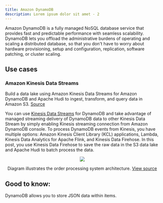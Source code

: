 ```yaml
---
title: Amazon DynamoDB
description: Lorem ipsum dolor sit amet - 2
---
```


Amazon DynamoDB is a fully managed NoSQL database service that provides fast and predictable performance with seamless scalability. DynamoDB lets you offload the administrative burdens of operating and scaling a distributed database, so that you don't have to worry about hardware provisioning, setup and configuration, replication, software patching, or cluster scaling.


## Use cases

### Amazon Kinesis Data Streams

Build a data lake using Amazon Kinesis Data Streams for Amazon DynamoDB and Apache Hudi to ingest, transform, and query data in Amazon S3. <a target="_self" href="https://aws.amazon.com/blogs/big-data/build-a-data-lake-using-amazon-kinesis-data-streams-for-amazon-dynamodb-and-apache-hudi/">Source</a>

You can use <a target="_self" href="https://aws-notes-taking.netlify.app/docs/Services%20by%20category/Analytics/page-Kinesis">Kinesis Data Streams</a> for DynamoDB and take advantage of managed streaming delivery of DynamoDB data to other Kinesis Data Stream by simply enabling Kinesis streaming connection from Amazon DynamoDB console. To process DynamoDB events from Kinesis, you have multiple options: Amazon Kinesis Client Library (KCL) applications, Lambda, Kinesis Data Analytics for Apache Flink, and Kinesis Data Firehose. In this post, you use Kinesis Data Firehose to save the raw data in the S3 data lake and Apache Hudi to batch process the data.

<div>
<div align="center"><img src="https://d2908q01vomqb2.cloudfront.net/b6692ea5df920cad691c20319a6fffd7a4a766b8/2021/03/01/bdb1053-dta-lake-kds-ddb-hudi-1.jpg"/></div>
<div><p align="center">Diagram illustrates the order processing system architecture. <a href="https://aws.amazon.com/blogs/big-data/build-a-data-lake-using-amazon-kinesis-data-streams-for-amazon-dynamodb-and-apache-hudi/">View source</a></p></div>
</div>

## Good to know:

DynamoDB allows you to store JSON data within items.